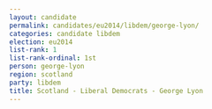 ```yaml
---
layout: candidate
permalink: candidates/eu2014/libdem/george-lyon/
categories: candidate libdem
election: eu2014
list-rank: 1
list-rank-ordinal: 1st
person: george-lyon
region: scotland
party: libdem
title: Scotland - Liberal Democrats - George Lyon
---
```

